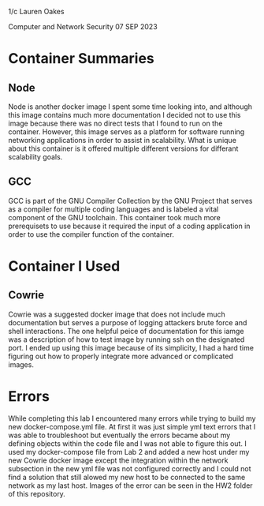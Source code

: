 1/c Lauren Oakes

Computer and Network Security 
07 SEP 2023

# **Container Summaries**

## Node
Node is another docker image I spent some time looking into, and although this image contains much more documentation I decided not to use this image 
because there was no direct tests that I found to run on the container. However, this image serves as a platform for software running networking applications
in order to assist in scalability. What is unique about this container is it offered multiple different versions for differant scalability goals.

## GCC
GCC is part of the GNU Compiler Collection by the GNU Project that serves as a compiler for multiple coding languages and is labeled a vital component of the
GNU toolchain. This container took much more prerequisets to use because it required the input of a coding application in order to use the compiler function
of the container.

# **Container I Used**

## Cowrie
Cowrie was a suggested docker image that does not include much documentation but serves a purpose of logging attackers brute force and shell interactions. 
The one helpful peice of documentation for this iamge was a description of how to test image by running ssh on the designated port. I ended up using this
image because of its simplicity, I had a hard time figuring out how to properly integrate more advanced or complicated images.

# Errors

While completing this lab I encountered many errors while trying to build my new docker-compose.yml file. At first it was just simple yml text errors that 
I was able to troubleshoot but eventually the errors became about my defining objects within the code file and I was not able to figure this out. I used my 
docker-compose file from Lab 2 and added a new host under my new Cowrie docker image except the integration within the network subsection in the new yml 
file was not configured correctly and I could not find a solution that still alowed my new host to be connected to the same network as my last host. Images
of the error can be seen in the HW2 folder of this repository.
